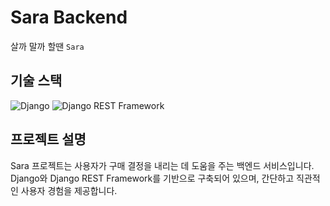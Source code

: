 # Sara Backend

살까 말까 할땐 `Sara`

## 기술 스택

![Django](https://img.shields.io/badge/Django-092E20?style=for-the-badge&logo=django&logoColor=white)
![Django REST Framework](https://img.shields.io/badge/Django%20REST%20Framework-007ACC?style=for-the-badge&logo=django&logoColor=white)

## 프로젝트 설명

Sara 프로젝트는 사용자가 구매 결정을 내리는 데 도움을 주는 백엔드 서비스입니다. Django와 Django REST Framework를 기반으로 구축되어 있으며, 간단하고 직관적인 사용자 경험을 제공합니다.

